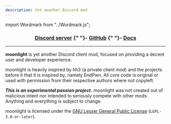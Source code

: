 ```yaml
---
description: Yet another Discord mod
---
```

import Wordmark from "../Wordmark.js";

<h3 align="center">
  <Wordmark />

  <a href="https://discord.gg/FdZBTFCP6F">Discord server</a>
  {" "}- <a href="https://github.com/moonlight-mod/moonlight">GitHub</a>
  {" "}- <a href="https://moonlight-mod.github.io/docs/using/install">Docs</a>

  <hr />
</h3>

**moonlight** is yet another Discord client mod, focused on providing a decent user and developer experience.

moonlight is heavily inspired by hh3 (a private client mod) and the projects before it that it is inspired by, namely EndPwn. All core code is original or used with permission from their respective authors where not copyleft.

**_This is an experimental passion project._** moonlight was not created out of malicious intent nor intended to seriously compete with other mods. Anything and everything is subject to change.

moonlight is licensed under the [GNU Lesser General Public License](https://www.gnu.org/licenses/lgpl-3.0.html) (`LGPL-3.0-or-later`).
